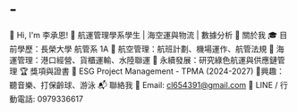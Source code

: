 # -
🌊 Hi, I'm 李承恩! 🛫 航運管理學系學生 | 海空運與物流 | 數據分析 
🚀 關於我 
 🎓 目前學歷：長榮大學 航管系 1A
 🛫 航空管理：航班計劃、機場運作、航管法規 
 🚢 海運管理：港口經營、貨櫃運輸、水陸聯運 
 🌱 永續發展：研究綠色航運與供應鏈管理 
 🏆 獎項與證書 📜 ESG Project Management - TPMA (2024-2027) 
 💖興趣：聽音樂、打保齡球、游泳
📬 聯絡我 📧 Email: cl654391@gmail.com 📱 LINE / 行動電話: 0979336617
